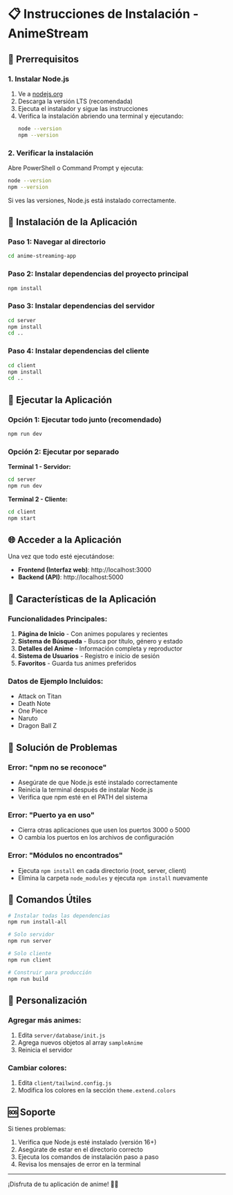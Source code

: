 # 📋 Instrucciones de Instalación - AnimeStream

## 🔧 Prerrequisitos

### 1. Instalar Node.js
1. Ve a [nodejs.org](https://nodejs.org/)
2. Descarga la versión LTS (recomendada)
3. Ejecuta el instalador y sigue las instrucciones
4. Verifica la instalación abriendo una terminal y ejecutando:
   ```bash
   node --version
   npm --version
   ```

### 2. Verificar la instalación
Abre PowerShell o Command Prompt y ejecuta:
```bash
node --version
npm --version
```

Si ves las versiones, Node.js está instalado correctamente.

## 🚀 Instalación de la Aplicación

### Paso 1: Navegar al directorio
```bash
cd anime-streaming-app
```

### Paso 2: Instalar dependencias del proyecto principal
```bash
npm install
```

### Paso 3: Instalar dependencias del servidor
```bash
cd server
npm install
cd ..
```

### Paso 4: Instalar dependencias del cliente
```bash
cd client
npm install
cd ..
```

## 🎯 Ejecutar la Aplicación

### Opción 1: Ejecutar todo junto (recomendado)
```bash
npm run dev
```

### Opción 2: Ejecutar por separado

**Terminal 1 - Servidor:**
```bash
cd server
npm run dev
```

**Terminal 2 - Cliente:**
```bash
cd client
npm start
```

## 🌐 Acceder a la Aplicación

Una vez que todo esté ejecutándose:

- **Frontend (Interfaz web)**: http://localhost:3000
- **Backend (API)**: http://localhost:5000

## 📱 Características de la Aplicación

### Funcionalidades Principales:
1. **Página de Inicio** - Con animes populares y recientes
2. **Sistema de Búsqueda** - Busca por título, género y estado
3. **Detalles del Anime** - Información completa y reproductor
4. **Sistema de Usuarios** - Registro e inicio de sesión
5. **Favoritos** - Guarda tus animes preferidos

### Datos de Ejemplo Incluidos:
- Attack on Titan
- Death Note
- One Piece
- Naruto
- Dragon Ball Z

## 🔧 Solución de Problemas

### Error: "npm no se reconoce"
- Asegúrate de que Node.js esté instalado correctamente
- Reinicia la terminal después de instalar Node.js
- Verifica que npm esté en el PATH del sistema

### Error: "Puerto ya en uso"
- Cierra otras aplicaciones que usen los puertos 3000 o 5000
- O cambia los puertos en los archivos de configuración

### Error: "Módulos no encontrados"
- Ejecuta `npm install` en cada directorio (root, server, client)
- Elimina la carpeta `node_modules` y ejecuta `npm install` nuevamente

## 📝 Comandos Útiles

```bash
# Instalar todas las dependencias
npm run install-all

# Solo servidor
npm run server

# Solo cliente
npm run client

# Construir para producción
npm run build
```

## 🎨 Personalización

### Agregar más animes:
1. Edita `server/database/init.js`
2. Agrega nuevos objetos al array `sampleAnime`
3. Reinicia el servidor

### Cambiar colores:
1. Edita `client/tailwind.config.js`
2. Modifica los colores en la sección `theme.extend.colors`

## 🆘 Soporte

Si tienes problemas:
1. Verifica que Node.js esté instalado (versión 16+)
2. Asegúrate de estar en el directorio correcto
3. Ejecuta los comandos de instalación paso a paso
4. Revisa los mensajes de error en la terminal

---

¡Disfruta de tu aplicación de anime! 🎌✨ 